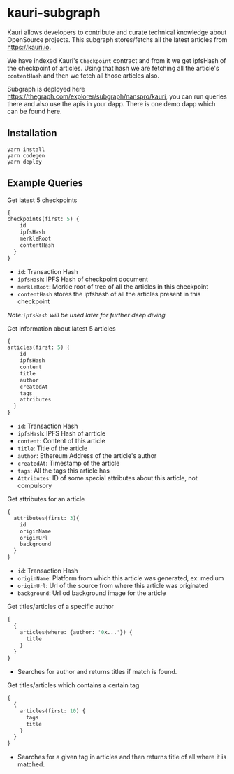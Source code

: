 # kauri-subgraph
Kauri allows developers to contribute and curate technical knowledge about OpenSource projects. This subgraph stores/fetchs all the latest articles from https://kauri.io. 

We have indexed Kauri's `Checkpoint` contract and from it we get ipfsHash of the checkpoint of articles. Using that hash we are fetching all the article's `contentHash` and then we fetch all those articles also.

Subgraph is deployed here https://thegraph.com/explorer/subgraph/nanspro/kauri, you can run queries there and also use the apis in your dapp. There is one demo dapp which can be found here.

## Installation
```
yarn install
yarn codegen
yarn deploy
```

## Example Queries
Get latest 5 checkpoints
``` graphql
{
checkpoints(first: 5) {
    id
    ipfsHash
    merkleRoot
    contentHash
  }
}
```
* `id`: Transaction Hash
* `ipfsHash`: IPFS Hash of checkpoint document
* `merkleRoot`: Merkle root of tree of all the articles in this checkpoint
* `contentHash` stores the ipfshash of all the articles present in this checkpoint

_Note:`ipfsHash` will be used later for further deep diving_


Get information about latest 5 articles
``` graphql
{
articles(first: 5) {
    id
    ipfsHash
    content
    title
    author
    createdAt
    tags
    attributes
  }
}
```
* `id`: Transaction Hash
* `ipfsHash`: IPFS Hash of arrticle
* `content`: Content of this article
* `title`: Title of the article
* `author`: Ethereum Address of the article's author
* `createdAt`: Timestamp of the article
* `tags`: All the tags this article has
* `Attributes`: ID of some special attributes about this article, not compulsory


Get attributes for an article
``` graphql
{
  attributes(first: 3){
    id
    originName
    originUrl
    background
  }
}
```
* `id`: Transaction Hash
* `originName`: Platform from which this article was generated, ex: medium
* `originUrl`: Url of the source from where this article was originated
* `background`: Url od background image for the article


Get titles/articles of a specific author
``` graphql
{
  { 
    articles(where: {author: '0x...'}) {
      title 
    } 
  }
}
```

* Searches for author and returns titles if match is found.

Get titles/articles which contains a certain tag
``` graphql
{
  { 
    articles(first: 10) { 
      tags
      title
    }
  }
}
```

* Searches for a given tag in articles and then returns title of all where it is matched.
